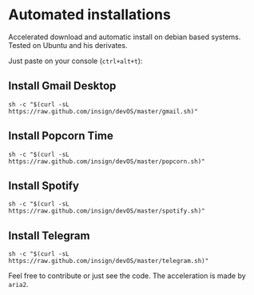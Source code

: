 # Automated installations
Accelerated download and automatic install on debian based systems. Tested on Ubuntu and his derivates.

Just paste on your console (`ctrl+alt+t`):

## Install Gmail Desktop

    sh -c "$(curl -sL https://raw.github.com/insign/devOS/master/gmail.sh)"
    
    
## Install Popcorn Time

    sh -c "$(curl -sL https://raw.github.com/insign/devOS/master/popcorn.sh)"
    
    
## Install Spotify

    sh -c "$(curl -sL https://raw.github.com/insign/devOS/master/spotify.sh)"

## Install Telegram

    sh -c "$(curl -sL https://raw.github.com/insign/devOS/master/telegram.sh)"
    
Feel free to contribute or just see the code.
The acceleration is made by `aria2`.
